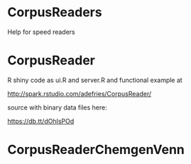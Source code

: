 CorpusReaders
=============

Help for speed readers


CorpusReader
============

R shiny code as ui.R and server.R and functional example at 

http://spark.rstudio.com/adefries/CorpusReader/

source with binary data files here:

https://db.tt/dOhIsPOd

CorpusReaderChemgenVenn
=======================




